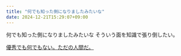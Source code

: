 ```yaml
---
title: "何でも知った側になりましたみたいな"
date: 2024-12-21T15:29:07+09:00
---
```

何でも知った側になりましたみたいな
そういう面を知識で張り倒したい。

[優秀でも何でもない。ただの人間だ。](../Teino/Info/優秀でも何でもない。ただの人間だ。.md)
